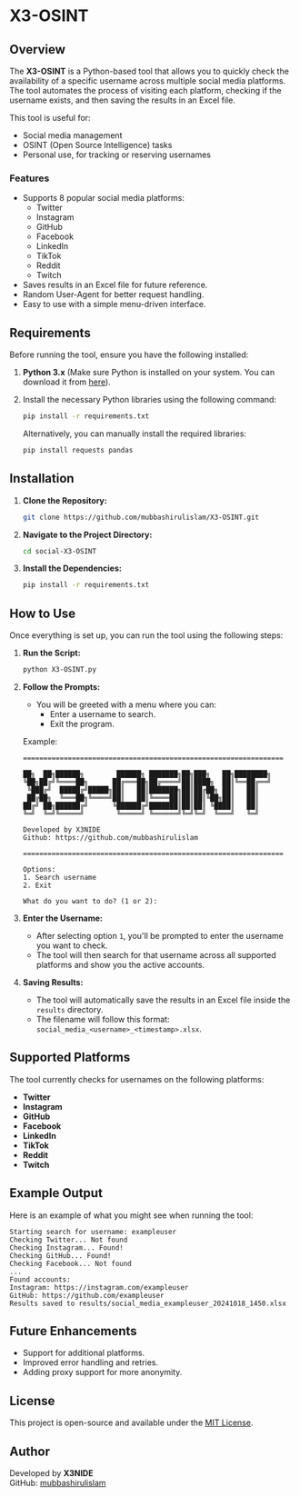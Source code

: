 # X3-OSINT


## Overview

The **X3-OSINT** is a Python-based tool that allows you to quickly check the availability of a specific username across multiple social media platforms. The tool automates the process of visiting each platform, checking if the username exists, and then saving the results in an Excel file.

This tool is useful for:
- Social media management
- OSINT (Open Source Intelligence) tasks
- Personal use, for tracking or reserving usernames

### Features
- Supports 8 popular social media platforms:
  - Twitter
  - Instagram
  - GitHub
  - Facebook
  - LinkedIn
  - TikTok
  - Reddit
  - Twitch
- Saves results in an Excel file for future reference.
- Random User-Agent for better request handling.
- Easy to use with a simple menu-driven interface.

## Requirements

Before running the tool, ensure you have the following installed:

1. **Python 3.x** (Make sure Python is installed on your system. You can download it from [here](https://www.python.org/downloads/)).
   
2. Install the necessary Python libraries using the following command:
   ```bash
   pip install -r requirements.txt
   ```

   Alternatively, you can manually install the required libraries:
   ```bash
   pip install requests pandas
   ```

## Installation

1. **Clone the Repository:**
   ```bash
   git clone https://github.com/mubbashirulislam/X3-OSINT.git
   ```
   
2. **Navigate to the Project Directory:**
   ```bash
   cd social-X3-OSINT
   ```

3. **Install the Dependencies:**
   ```bash
   pip install -r requirements.txt
   ```

## How to Use

Once everything is set up, you can run the tool using the following steps:

1. **Run the Script:**
   ```bash
   python X3-OSINT.py
   ```

2. **Follow the Prompts:**
   - You will be greeted with a menu where you can:
     - Enter a username to search.
     - Exit the program.
   
   Example:
   ```
   ================================================================
   
   ██╗  ██╗██████╗        ██████╗ ███████╗██╗███╗   ██╗████████╗
   ╚██╗██╔╝╚════██╗      ██╔═══██╗██╔════╝██║████╗  ██║╚══██╔══╝
    ╚███╔╝  █████╔╝█████╗██║   ██║███████╗██║██╔██╗ ██║   ██║   
    ██╔██╗  ╚═══██╗╚════╝██║   ██║╚════██║██║██║╚██╗██║   ██║   
   ██╔╝ ██╗██████╔╝      ╚██████╔╝███████║██║██║ ╚████║   ██║   
   ╚═╝  ╚═╝╚═════╝        ╚═════╝ ╚══════╝╚═╝╚═╝  ╚═══╝   ╚═╝   
                                                                
   Developed by X3NIDE
   Github: https://github.com/mubbashirulislam
   
   ================================================================
   
   Options:
   1. Search username
   2. Exit
   
   What do you want to do? (1 or 2): 
   ```

3. **Enter the Username:**
   - After selecting option `1`, you'll be prompted to enter the username you want to check.
   - The tool will then search for that username across all supported platforms and show you the active accounts.

4. **Saving Results:**
   - The tool will automatically save the results in an Excel file inside the `results` directory.
   - The filename will follow this format: `social_media_<username>_<timestamp>.xlsx`.

## Supported Platforms

The tool currently checks for usernames on the following platforms:
- **Twitter**
- **Instagram**
- **GitHub**
- **Facebook**
- **LinkedIn**
- **TikTok**
- **Reddit**
- **Twitch**

## Example Output

Here is an example of what you might see when running the tool:

```
Starting search for username: exampleuser
Checking Twitter... Not found
Checking Instagram... Found!
Checking GitHub... Found!
Checking Facebook... Not found
...
Found accounts:
Instagram: https://instagram.com/exampleuser
GitHub: https://github.com/exampleuser
Results saved to results/social_media_exampleuser_20241018_1450.xlsx
```

## Future Enhancements

- Support for additional platforms.
- Improved error handling and retries.
- Adding proxy support for more anonymity.

## License

This project is open-source and available under the [MIT License](LICENSE).

## Author

Developed by **X3NIDE**  
GitHub: [mubbashirulislam](https://github.com/mubbashirulislam)
```
